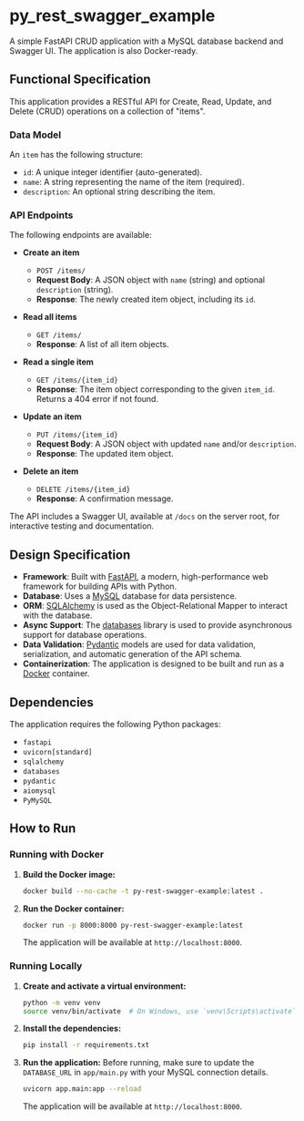 # py_rest_swagger_example

A simple FastAPI CRUD application with a MySQL database backend and Swagger UI. The application is also Docker-ready.

## Functional Specification

This application provides a RESTful API for Create, Read, Update, and Delete (CRUD) operations on a collection of "items".

### Data Model

An `item` has the following structure:
- `id`: A unique integer identifier (auto-generated).
- `name`: A string representing the name of the item (required).
- `description`: An optional string describing the item.

### API Endpoints

The following endpoints are available:

- **Create an item**
  - `POST /items/`
  - **Request Body**: A JSON object with `name` (string) and optional `description` (string).
  - **Response**: The newly created item object, including its `id`.

- **Read all items**
  - `GET /items/`
  - **Response**: A list of all item objects.

- **Read a single item**
  - `GET /items/{item_id}`
  - **Response**: The item object corresponding to the given `item_id`. Returns a 404 error if not found.

- **Update an item**
  - `PUT /items/{item_id}`
  - **Request Body**: A JSON object with updated `name` and/or `description`.
  - **Response**: The updated item object.

- **Delete an item**
  - `DELETE /items/{item_id}`
  - **Response**: A confirmation message.

The API includes a Swagger UI, available at `/docs` on the server root, for interactive testing and documentation.

## Design Specification

- **Framework**: Built with [FastAPI](https://fastapi.tiangolo.com/), a modern, high-performance web framework for building APIs with Python.
- **Database**: Uses a [MySQL](https://www.mysql.com/) database for data persistence.
- **ORM**: [SQLAlchemy](https://www.sqlalchemy.org/) is used as the Object-Relational Mapper to interact with the database.
- **Async Support**: The [databases](https://www.encode.io/databases/) library is used to provide asynchronous support for database operations.
- **Data Validation**: [Pydantic](https://pydantic-docs.helpmanual.io/) models are used for data validation, serialization, and automatic generation of the API schema.
- **Containerization**: The application is designed to be built and run as a [Docker](https://www.docker.com/) container.

## Dependencies

The application requires the following Python packages:
- `fastapi`
- `uvicorn[standard]`
- `sqlalchemy`
- `databases`
- `pydantic`
- `aiomysql`
- `PyMySQL`

## How to Run

### Running with Docker

1.  **Build the Docker image:**
    ```bash
    docker build --no-cache -t py-rest-swagger-example:latest .
    ```

2.  **Run the Docker container:**
    ```bash
    docker run -p 8000:8000 py-rest-swagger-example:latest
    ```
    The application will be available at `http://localhost:8000`.

### Running Locally

1.  **Create and activate a virtual environment:**
    ```bash
    python -m venv venv
    source venv/bin/activate  # On Windows, use `venv\Scripts\activate`
    ```

2.  **Install the dependencies:**
    ```bash
    pip install -r requirements.txt
    ```

3.  **Run the application:**
    Before running, make sure to update the `DATABASE_URL` in `app/main.py` with your MySQL connection details.
    ```bash
    uvicorn app.main:app --reload
    ```
    The application will be available at `http://localhost:8000`.